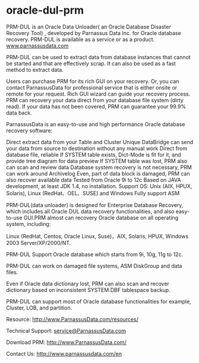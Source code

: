 # oracle-dul-prm


PRM-DUL is an Oracle Data Unloader(  an Oracle Database Disaster Recovery Tool)  , developed by Parnassus Data Inc. for Oracle database recovery.
PRM-DUL is available as a service or as a product. www.parnassusdata.com

PRM-DUL can be used to extract data from database instances that cannot be started and that are effectively scrap. It can also be used as a fast method to extract data.



Users can purchase PRM for its rich GUI on your recovery. Or, you can contact ParnassusData for professional service that is either onsite or remote for your request. Rich GUI wizard can guide your recovery process. PRM can recovery your data direct from your database file system (dirty read). If your data has not been covered, PRM can guarantee your 99.9% data back.




ParnassusData is an easy-to-use and high performance Oracle database recovery software:


  Direct extract data from your Table and Cluster
  Unique DataBridge can send your data from source to destination without any manual work
  Direct from database file, reliable
  If SYSTEM table exists, Dict-Mode is fit for it, and provide tree diagram for data preview
  If SYSTEM table was lost, PRM also can scan and review data
  Database system recovery is not necessary, PRM can work around Archivelog
  Even, part of data block is damaged, PRM can also recover available data
  Tested from Oracle 9i to 12c
  Based on JAVA development, at least JDK 1.4, no installation. Support OS: Unix (AIX, HPUX, Solaris), Linux (RedHat、OEL、SUSE) and Windows
  Fully support ASM




PRM-DUL(data unloader) is designed for Enterprise Database Recovery, which includes all Oracle DUL data recovery functionalities, and also easy-to-use GUI.PRM almost can recovery Oracle database on all operating system, including:


Linux (RedHat, Centos, Oracle Linux, Suse)，AIX, Solaris, HPUX, Windows 2003 Server/XP/2000/NT.

PRM-DUL Support Oracle database which starts from 9i, 10g, 11g to 12c.

PRM-DUL can work on damaged file systems, ASM DiskGroup and data files. 

Even if Oracle data dictionary lost, PRM can also scan and recover dictionary based on inconsistent SYSTEM.DBF tablespace backup. 

PRM-DUL can support most of Oracle database functionalities for example, Cluster, LOB, and partition. 





Resource:			http://www.ParnassusData.com/resources/

Technical Support: 	service@ParnassusData.com

Download PRM: 	http://www.ParnassusData.com/

Contact Us: 		http://www.parnassusdata.com/en


